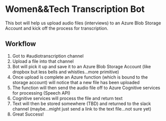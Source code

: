 # Women&&Tech Transcription Bot

This bot will help us upload audio files (interviews) to an Azure Blob Storage Account and kick off the process for transcription.

## Workflow

1. Got to #audiotranscription channel
2. Upload a file into that channel
3. Bot will pick it up and save it to an Azure Blob Storage Account (like dropbox but less bells and whistles…more primitive)
4. Once upload is complete an Azure function (which is bound to the storage account) will notice that a new file has been uploaded
5. The function will then send the audio file off to Azure Cognitive services for processing (Speech API)
6. Cognitive services will process the file and return text
7. Text will then be stored somewhere (TBD) and returned to the slack channel (maybe…might just send a link to the text file…not sure yet)
8. Great Success!